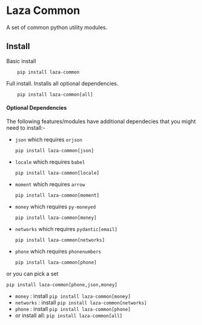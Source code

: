 # Laza Common

A set of common python utility modules.




## Install

Basic install
```
    pip install laza-common
```

Full install. Installs all optional dependencies.
```
    pip install laza-common[all]
```


#### Optional Dependencies

The following features/modules have additional dependecies that you might need to install:-

- `json` which requires `orjson`
    ```
    pip install laza-common[json]
    ```
- `locale` which requires `babel`
    ```
    pip install laza-common[locale]
    ```
- `moment` which requires `arrow`
    ```
    pip install laza-common[moment]
    ```
- `money` which requires `py-moneyed`
    ```
    pip install laza-common[money]
    ```
- `networks` which requires `pydantic[email]`
    ```
    pip install laza-common[networks]
    ```
- `phone` which requires `phonenumbers`
    ```
    pip install laza-common[phone]
    ```

or you can pick a set
```
pip install laza-common[phone,json,money]
```


- `money` : install `pip install laza-common[money]`
- `networks` : install `pip install laza-common[networks]`
- `phone` : install `pip install laza-common[phone]`
- or install all: `pip install laza-common[all]`

